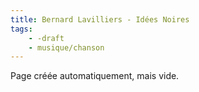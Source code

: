 ```yaml
---
title: Bernard Lavilliers - Idées Noires
tags:
    - -draft
    - musique/chanson
---
```


Page créée automatiquement, mais vide.
